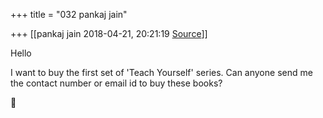 +++
title = "032 pankaj jain"

+++
[[pankaj jain	2018-04-21, 20:21:19 [Source](https://groups.google.com/g/samskrita/c/sahtf-i5c-E)]]



Hello

I want to buy the first set of 'Teach Yourself' series. Can anyone send me the contact number or email id to buy these books?



